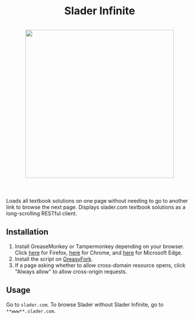 <h1 align="center">
  Slader Infinite
  <br>
  <br>
  <img src="/demo.gif?raw=true" height="400">
  <br>
  <br>
</h1>

Loads all textbook solutions on one page without needing to go to another link to browse the next page. Displays slader.com textbook solutions as a long-scrolling RESTful client.
## Installation
1. Install GreaseMonkey or Tampermonkey depending on your browser. Click [here](https://addons.mozilla.org/en-US/firefox/addon/greasemonkey/) for Firefox, [here](https://chrome.google.com/webstore/detail/tampermonkey/dhdgffkkebhmkfjojejmpbldmpobfkfo) for Chrome, and [here](https://www.microsoft.com/en-US/store/p/tampermonkey/9nblggh5162s?rtc=1) for Microsoft Edge.
2. Install the script on [GreasyFork](https://greasyfork.org/en/scripts/26910-slader-infinite).
3. If a page asking whether to allow cross-domain resource opens, click "Always allow" to allow cross-origin requests.
## Usage
Go to `slader.com`. To browse Slader without Slader Infinite, go to `**www**.slader.com`.
